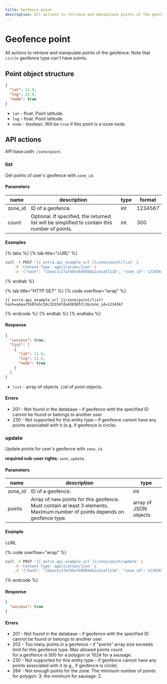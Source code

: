 ```yaml
---
title: Geofence point
description: All actions to retrieve and manipulate points of the geofence.
---
```


# Geofence point

All actions to retrieve and manipulate points of the geofence. Note that `circle` geofence type can't have points.

## Point object structure

```json
{
  "lat": 11.0,
  "lng": 22.0,
  "node": true
}
```

* `lat` - float. Point latitude.
* `lng` - float. Point latitude.
* `node` - boolean. Will be `true` if this point is a route node.

## API actions

API base path: `/zone/point`.

### list

Get points of user's geofence with `zone_id`.

#### Parameters

| name     | description                                                                                    | type | format  |
| -------- | ---------------------------------------------------------------------------------------------- | ---- | ------- |
| zone\_id | ID of a geofence.                                                                              | int  | 1234567 |
| count    | Optional. If specified, the returned list will be simplified to contain this number of points. | int  | 300     |

#### Examples

{% tabs %}
{% tab title="cURL" %}
```sh
curl -X POST '{{ extra.api_example_url }}/zone/point/list' \
    -H 'Content-Type: application/json' \
    -d '{"hash": "22eac1c27af4be7b9d04da2ce1af111b", "zone_id": 1234567}'
```
{% endtab %}

{% tab title="HTTP GET" %}
{% code overflow="wrap" %}
```http
{{ extra.api_example_url }}/zone/point/list?hash=a6aa75587e5c59c32d347da438505fc3&zone_id=1234567
```
{% endcode %}
{% endtab %}
{% endtabs %}

#### Response

```json
{
  "success": true,
  "list": [
    {
      "lat": 11.0,
      "lng": 22.0,
      "node": true
    }
  ]
}
```

* `list` - array of objects. List of point objects.

#### Errors

* 201 - Not found in the database – if geofence with the specified ID cannot be found or belongs to another user.
* 230 - Not supported for this entity type – if geofence cannot have any points associated with it (e.g. if geofence is circle).

### update

Update points for user's geofence with `zone_id`.

**required sub-user rights**: `zone_update`.

#### Parameters

| name     | description                                                                                                                 | type                  |
| -------- | --------------------------------------------------------------------------------------------------------------------------- | --------------------- |
| zone\_id | ID of a geofence.                                                                                                           | int                   |
| points   | Array of new points for this geofence. Must contain at least 3 elements. Maximum number of points depends on geofence type. | array of JSON objects |

#### Example

cURL

{% code overflow="wrap" %}
```sh
curl -X POST '{{ extra.api_example_url }}/zone/point/update' \
    -H 'Content-Type: application/json' \
    -d '{"hash": "22eac1c27af4be7b9d04da2ce1af111b", "zone_id": 1234567, "points": [{"lat": 11.0, "lng": 22.0, "node": true},{"lat": 11.2, "lng": 22.2, "node": true},{"lat": 11.4, "lng": 22.4, "node": true}]}'
```
{% endcode %}

#### Response

```json
{
  "success": true
}
```

#### Errors

* 201 - Not found in the database – if geofence with the specified ID cannot be found or belongs to another user.
* 202 - Too many points in a geofence – if "points" array size exceeds limit for this geofence type. Max allowed points count\
  for a geofence is 500 for a polygon or 1024 for a sausage.
* 230 - Not supported for this entity type – if geofence cannot have any points associated with it (e.g., if geofence is circle).
* 284 - Not enough points for the zone. The minimum number of points for polygon: 3; the minimum for sausage: 2.

